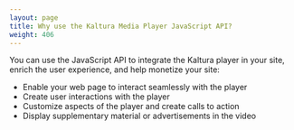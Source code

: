 ```yaml
---
layout: page
title: Why use the Kaltura Media Player JavaScript API?
weight: 406
---
```


You can use the JavaScript API to integrate the Kaltura player in your site, enrich the user experience, and help monetize your site:

* Enable your web page to interact seamlessly with the player
* Create user interactions with the player
* Customize aspects of the player and create calls to action
* Display supplementary material or advertisements in the video
